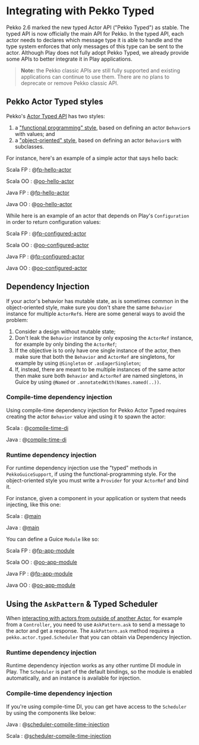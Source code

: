 <!--- Copyright (C) from 2022 The Play Framework Contributors <https://github.com/playframework>, 2011-2021 Lightbend Inc. <https://www.lightbend.com> -->

# Integrating with Pekko Typed

Pekko 2.6 marked the new typed Actor API ("Pekko Typed") as stable. The typed API is now officially the main API for Pekko. In the typed API, each actor needs to declares which message type it is able to handle and the type system enforces that only messages of this type can be sent to the actor. Although Play does not fully adopt Pekko Typed, we already provide some APIs to better integrate it in Play applications.

> **Note:** the Pekko classic APIs are still fully supported and existing applications can continue to use them. There are no plans to deprecate or remove Pekko classic API. 

## Pekko Actor Typed styles

Pekko's [Actor Typed API][] has two styles:

1. a ["functional programming" style][fp-style], based on defining an actor `Behavior`s with values; and
2. a ["object-oriented" style][oo-style], based on defining an actor `Behavior`s with subclasses.

[Actor Typed API]: https://pekko.apache.org/docs/pekko/1.0/typed/actors.html
[fp-style]: https://pekko.apache.org/docs/pekko/1.0/typed/actors.html#functional-style
[oo-style]: https://pekko.apache.org/docs/pekko/1.0/typed/actors.html#object-oriented-style

For instance, here's an example of a simple actor that says hello back:

Scala FP
: @[fp-hello-actor](code/scalaguide/akka/typed/fp/HelloActor.scala)

Scala OO
: @[oo-hello-actor](code/scalaguide/akka/typed/oo/HelloActor.scala)

Java FP
: @[fp-hello-actor](code/javaguide/akka/typed/fp/HelloActor.java)

Java OO
: @[oo-hello-actor](code/javaguide/akka/typed/oo/HelloActor.java)

While here is an example of an actor that depends on Play's `Configuration` in order to return configuration values:

Scala FP
: @[fp-configured-actor](code/scalaguide/akka/typed/fp/ConfiguredActor.scala)

Scala OO
: @[oo-configured-actor](code/scalaguide/akka/typed/oo/ConfiguredActor.scala)

Java FP
: @[fp-configured-actor](code/javaguide/akka/typed/fp/ConfiguredActor.java)

Java OO
: @[oo-configured-actor](code/javaguide/akka/typed/oo/ConfiguredActor.java)

## Dependency Injection

If your actor's behavior has mutable state, as is sometimes common in the object-oriented style, make sure you don't share the same `Behavior` instance for multiple `ActorRef`s.  Here are some general ways to avoid the problem:

1. Consider a design without mutable state;
2. Don't leak the `Behavior` instance by only exposing the `ActorRef` instance, for example by only binding the `ActorRef`;
3. If the objective is to only have one single instance of the actor, then make sure that both the `Behavior` and `ActorRef` are singletons, for example by using `@Singleton` or `.asEagerSingleton`;
4. If, instead, there are meant to be multiple instances of the same actor then make sure both `Behavior` and `ActorRef` are named singletons, in Guice by using `@Named` or `.annotatedWith(Names.named(..))`.

### Compile-time dependency injection

Using compile-time dependency injection for Pekko Actor Typed requires creating the actor `Behavior` value and using it to spawn the actor:

Scala
: @[compile-time-di](code/scalaguide/akka/typed/fp/AppComponents.scala)

Java
: @[compile-time-di](code/javaguide/akka/typed/oo/AppComponents.java)

### Runtime dependency injection

For runtime dependency injection use the "typed" methods in `PekkoGuiceSupport`, if using the functional-programming style.  For the object-oriented style you must write a `Provider` for your `ActorRef` and bind it.

For instance, given a component in your application or system that needs injecting, like this one:

Scala
: @[main](code/scalaguide/akka/typed/fp/Main.scala)

Java
: @[main](code/javaguide/akka/typed/oo/Main.java)

You can define a Guice `Module` like so:

Scala FP
: @[fp-app-module](code/scalaguide/akka/typed/fp/AppModule.scala)

Scala OO
: @[oo-app-module](code/scalaguide/akka/typed/oo/AppModule.scala)

Java FP
: @[fp-app-module](code/javaguide/akka/typed/fp/AppModule.java)

Java OO
: @[oo-app-module](code/javaguide/akka/typed/oo/AppModule.java)


## Using the `AskPattern` & Typed Scheduler

When [interacting with actors from outside of another Actor](https://pekko.apache.org/docs/pekko/1.0/typed/interaction-patterns.html#request-response-with-ask-from-outside-an-actor), for example from a `Controller`, you need to use `AskPattern.ask` to send a message to the actor and get a response. The `AskPattern.ask` method requires a `pekko.actor.typed.Scheduler` that you can obtain via Dependency Injection.

### Runtime dependency injection

Runtime dependency injection works as any other runtime DI module in Play. The `Scheduler` is part of the default bindings, so the module is enabled automatically, and an instance is available for injection.

### Compile-time dependency injection

If you're using compile-time DI, you can get have access to the `Scheduler` by using the components like below:

Java
: @[scheduler-compile-time-injection](code/javaguide/akka/components/ComponentsWithTypedScheduler.java)

Scala
: @[scheduler-compile-time-injection](code/scalaguide/akka/components/ComponentsWithTypedScheduler.scala)
